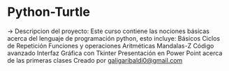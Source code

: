 # Python-Turtle
-> Descripcion del proyecto: 
	Este curso contiene las nociones básicas acerca del lenguaje de 
	programación python, esto incluye:
		Básicos
		Ciclos de Repetición
		Funciones y operaciones Aritméticas
		Mandalas-Z Código avanzado
		Interfaz Gráfica con Tkinter
		Presentación en Power Point acerca de las primeras 
		clases
	Creado por galigaribaldi0@gmail.com
